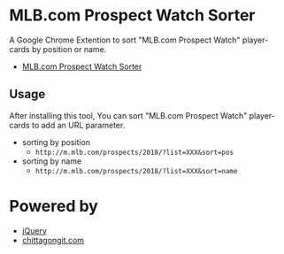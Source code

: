 # MLB.com Prospect Watch Sorter

A Google Chrome Extention to sort "MLB.com Prospect Watch" player-cards by position or name.

+ [MLB.com Prospect Watch Sorter](https://chrome.google.com/webstore/detail/mlbcom-prospect-watch-sor/eommaghnpapjhknmgankdpfeobjklphc?utm_source=chrome-ntp-icon&authuser=1)

## Usage

After installing this tool, You can sort "MLB.com Prospect Watch" player-cards to add an URL parameter.

+ sorting by position
    + `http://m.mlb.com/prospects/2018/?list=XXX&sort=pos`
+ sorting by name
    + `http://m.mlb.com/prospects/2018/?list=XXX&sort=name`

# Powered by

+ [jQuery](https://jquery.com/)
+ [chittagongit.com](http://chittagongit.com/)
